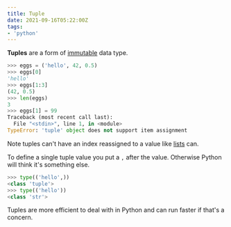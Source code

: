 ```yaml
---
title: Tuple
date: 2021-09-16T05:22:00Z
tags:
- 'python'
---
```


**Tuples** are a form of [immutable](20210916051931-immutable-data-type.md) data
type.

```python
>>> eggs = ('hello', 42, 0.5)
>>> eggs[0]
'hello'
>>> eggs[1:3]
(42, 0.5)
>>> len(eggs)
3
>>> eggs[1] = 99
Traceback (most recent call last):
  File "<stdin>", line 1, in <module>
TypeError: 'tuple' object does not support item assignment
```

Note tuples can't have an index reassigned to a value like [lists](20210913183709-list.md)
can.

To define a single tuple value you put a `,` after the value. Otherwise Python
will think it's something else.

```python
>>> type(('hello',))
<class 'tuple'>
>>> type(('hello'))
<class 'str'>
```

Tuples are more efficient to deal with in Python and can run faster if that's a
concern.
